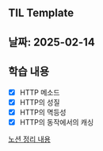 ## TIL Template

## 날짜: 2025-02-14

## 학습 내용

- [x] HTTP 메소드
- [x] HTTP의 성질
- [x] HTTP의 멱등성
- [x] HTTP의 동작에서의 캐싱

[노션 정리 내용](https://www.notion.so/3-19a3b2c548ec80499128c2e080cb2648?pvs=4)
